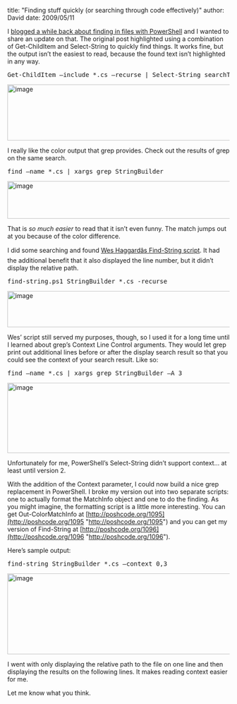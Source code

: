 
title: "Finding stuff quickly (or searching through code effectively)"
author: David
date: 2009/05/11

I [blogged a while back about finding in files with PowerShell](http://www.mohundro.com/blog/2006/11/06/FindInFilesWithPowerShell.aspx) and I wanted to share an update on that. 
The original post highlighted using a combination of Get-ChildItem and Select-String to quickly find things. It works fine, but the output isn’t the easiest to read, because the found text isn’t highlighted in any way.
<pre class="brush: ps1;">Get-ChildItem –include *.cs –recurse | Select-String searchText
</pre>

[<img style="border-right-width: 0px; display: inline; border-top-width: 0px; border-bottom-width: 0px; border-left-width: 0px" title="image" border="0" alt="image" src="http://www.mohundro.com/blog/content/binary/WindowsLiveWriter/Findingstuffquicklyorsearchingthroughcod_BD54/image_thumb_3.png" width="678" height="127">](http://www.mohundro.com/blog/content/binary/WindowsLiveWriter/Findingstuffquicklyorsearchingthroughcod_BD54/image_8.png) 

I really like the color output that grep provides. Check out the results of grep on the same search.
<pre class="brush: bash;">find –name *.cs | xargs grep StringBuilder
</pre>

[<img style="border-right-width: 0px; display: inline; border-top-width: 0px; border-bottom-width: 0px; border-left-width: 0px" title="image" border="0" alt="image" src="http://www.mohundro.com/blog/content/binary/WindowsLiveWriter/Findingstuffquicklyorsearchingthroughcod_BD54/image_thumb_4.png" width="665" height="85">](http://www.mohundro.com/blog/content/binary/WindowsLiveWriter/Findingstuffquicklyorsearchingthroughcod_BD54/image_10.png) 

That is <em>so much easier</em> to read that it isn’t even funny. The match jumps out at you because of the color difference.

I did some searching and found [Wes Haggardâs Find-String script](http://weblogs.asp.net/whaggard/archive/2007/03/23/powershell-script-to-find-strings-and-highlight-them-in-the-output.aspx). It had the additional benefit that it also displayed the line number, but it didn’t display the relative path.
<pre class="brush: ps1;">find-string.ps1 StringBuilder *.cs -recurse
</pre>

[<img style="border-right-width: 0px; display: inline; border-top-width: 0px; border-bottom-width: 0px; border-left-width: 0px" title="image" border="0" alt="image" src="http://www.mohundro.com/blog/content/binary/WindowsLiveWriter/Findingstuffquicklyorsearchingthroughcod_BD54/image_thumb_2.png" width="663" height="82">](http://www.mohundro.com/blog/content/binary/WindowsLiveWriter/Findingstuffquicklyorsearchingthroughcod_BD54/image_6.png) 

Wes’ script still served my purposes, though, so I used it for a long time until I learned about grep’s Context Line Control arguments. They would let grep print out additional lines before or after the display search result so that you could see the context of your search result. Like so:
<pre class="brush: bash;">find –name *.cs | xargs grep StringBuilder –A 3
</pre>

[<img style="border-right-width: 0px; display: inline; border-top-width: 0px; border-bottom-width: 0px; border-left-width: 0px" title="image" border="0" alt="image" src="http://www.mohundro.com/blog/content/binary/WindowsLiveWriter/Findingstuffquicklyorsearchingthroughcod_BD54/image_thumb_5.png" width="700" height="159">](http://www.mohundro.com/blog/content/binary/WindowsLiveWriter/Findingstuffquicklyorsearchingthroughcod_BD54/image_12.png) 

Unfortunately for me, PowerShell’s Select-String didn’t support context… at least until version 2.

With the addition of the Context parameter, I could now build a nice grep replacement in PowerShell. I broke my version out into two separate scripts: one to actually format the MatchInfo object and one to do the finding. As you might imagine, the formatting script is a little more interesting. You can get Out-ColorMatchInfo at [http://poshcode.org/1095](http://poshcode.org/1095 "http://poshcode.org/1095") and you can get my version of Find-String at [http://poshcode.org/1096](http://poshcode.org/1096 "http://poshcode.org/1096").

Here’s sample output:
<pre class="brush: ps1;">find-string StringBuilder *.cs –context 0,3
</pre>

[<img style="border-right-width: 0px; display: inline; border-top-width: 0px; border-bottom-width: 0px; border-left-width: 0px" title="image" border="0" alt="image" src="http://www.mohundro.com/blog/content/binary/WindowsLiveWriter/Findingstuffquicklyorsearchingthroughcod_BD54/image_thumb_6.png" width="650" height="183">](http://www.mohundro.com/blog/content/binary/WindowsLiveWriter/Findingstuffquicklyorsearchingthroughcod_BD54/image_14.png) 

I went with only displaying the relative path to the file on one line and then displaying the results on the following lines. It makes reading context easier for me.

Let me know what you think.
